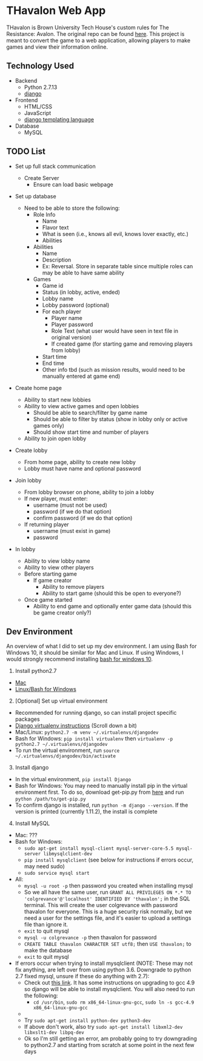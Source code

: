 # THavalon Web App

THavalon is Brown University Tech House's custom rules for The Resistance: Avalon. The original repo can be found [here](https://github.com/aquadrizzt/THavalon). This project is meant to convert the game to a web application, allowing players to make games and view their information online. 

## Technology Used
* Backend
  * Python 2.7.13
  * [django](https://www.djangoproject.com/)
* Frontend
  * HTML/CSS
  * JavaScript
  * [django templating language](https://docs.djangoproject.com/en/1.11/topics/templates/)
* Database
  * MySQL

## TODO List
* Set up full stack communication
  * Create Server
    * Ensure can load basic webpage

* Set up database
  * Need to be able to store the following:
    * Role Info
      * Name
      * Flavor text
      * What is seen (i.e., knows all evil, knows lover exactly, etc.)
      * Abilities
    * Abilities
      * Name 
      * Description
      * Ex: Reversal. Store in separate table since multiple roles can may be able to have same ability
    * Games
      * Game id
      * Status (in lobby, active, ended)
      * Lobby name
      * Lobby password (optional)
      * For each player
        * Player name
        * Player password
        * Role Text (what user would have seen in text file in original version)
        * If created game (for starting game and removing players from lobby)
      * Start time
      * End time
      * Other info tbd (such as mission results, would need to be manually entered at game end)
    
* Create home page
  * Ability to start new lobbies
  * Ability to view active games and open lobbies
    * Should be able to search/filter by game name
    * Should be able to filter by status (show in lobby only or active games only)
    * Should show start time and number of players
  * Ability to join open lobby
  
* Create lobby
  * From home page, ability to create new lobby
  * Lobby must have name and optional password

* Join lobby
  * From lobby browser on phone, ability to join a lobby
  * If new player, must enter:
    * username (must not be used)
    * password (if we do that option)
    * confirm password (if we do that option)
  * If returning player
    * username (must exist in game)
    * password
  
* In lobby
  * Ability to view lobby name
  * Ability to view other players
  * Before starting game
    * If game creator
      * Ability to remove players
      * Ability to start game (should this be open to everyone?)
  * Once game started
    * Ability to end game and optionally enter game data (should this be game creator only?)

## Dev Environment
An overview of what I did to set up my dev environment. I am using Bash for Windows 10, it should be similar for Mac and Linux. If using Windows, I would strongly recommend installing [bash for windows 10](https://msdn.microsoft.com/en-us/commandline/wsl/install_guide).

1. Install python2.7
  * [Mac](https://www.python.org/downloads/release/python-2713/)
  * [Linux/Bash for Windows](https://tecadmin.net/install-python-2-7-on-ubuntu-and-linuxmint/)
2. [Optional] Set up virtual environment
  * Recommended for running django, so can install project specific packages
  * [Django virtualenv instructions](https://docs.djangoproject.com/en/1.11/intro/contributing/#getting-a-copy-of-django-s-development-version) (Scroll down a bit)
  * Mac/Linux: `python2.7 -m venv ~/.virtualenvs/djangodev`
  * Bash for Windows: `pip install virtualenv` then `virtualenv -p python2.7 ~/.virtualenvs/djangodev`
  * To run the virtual environment, run `source ~/.virtualenvs/djangodev/bin/activate`
3. Install django
  * In the virtual environment, `pip install Django`
  * Bash for Windows: You may need to manually install pip in the virtual environment first. To do so, download get-pip.py from [here](https://pip.pypa.io/en/latest/installing/#installing-with-get-pip-py) and run `python /path/to/get-pip.py`
  * To confirm django is installed, run `python -m django --version`. If the version is printed (currently 1.11.2), the install is complete
4. Install MySQL
  * Mac: ???
  * Bash for Windows: 
    * `sudo apt-get install mysql-client mysql-server-core-5.5 mysql-server libmysqlclient-dev`
    * `pip install mysqlclient` (see below for instructions if errors occur, may need sudo)
    * `sudo service mysql start`
  * All: 
    * `mysql -u root -p` then password you created when installing mysql
    * So we all have the same user, run `GRANT ALL PRIVILEGES ON *.* TO 'colgrevance'@'localhost' IDENTIFIED BY 'thavalon';` in the SQL terminal. This will create the user colgrevance with password thavalon for everyone. This is a huge security risk normally, but we need a user for the settings file, and it's easier to upload a settings file than ignore it. 
    * `exit` to quit mysql
    * `mysql -u colgrevance -p` then thavalon for password
    * `CREATE TABLE thavalon CHARACTER SET utf8;` then `USE thavalon;` to make the database
    * `exit` to quit mysql
  * If errors occur when trying to install mysqlclient (NOTE: These may not fix anything, are left over from using python 3.6. Downgrade to python 2.7 fixed mysql, unsure if these do anything with 2.7):
    * Check out [this link](https://askubuntu.com/questions/428198/getting-installing-gcc-g-4-9-on-ubuntu). It has some instructions on upgrading to gcc 4.9 so django will be able to install mysqlclient. You will also need to run the following:
      * `cd /usr/bin`, `sudo rm x86_64-linux-gnu-gcc`, `sudo ln -s gcc-4.9 x86_64-linux-gnu-gcc`
    * 
    * Try `sudo apt-get install python-dev python3-dev`
    * If above don't work, also try `sudo apt-get install libxml2-dev libxslt1-dev libpq-dev `
    * Ok so I'm still getting an error, am probably going to try downgrading to python2.7 and starting from scratch at some point in the next few days

